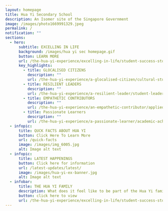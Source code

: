 ```yaml
---
layout: homepage
title: Hua Yi Secondary School
description: An Isomer site of the Singapore Government
image: /images/photo1669991329.jpeg
permalink: /
notification: ""
sections:
  - hero:
      subtitle: EXCELLING IN LIFE
      background: /images/hua yi sec homepage.gif
      button: LEARN MORE
      url: /the-hua-yi-experience/excelling-in-life/student-success-stories
      key_highlights:
        - title: GLOCALISED CITIZENS
          description: ""
          url: /the-hua-yi-experience/a-glocalised-citizen/cultural-studies-programme
        - title: RESILIENT LEADERS
          description: ""
          url: /the-hua-yi-experience/a-resilient-leader/student-leadership
        - title: EMPATHETIC CONTRIBUTORS
          description: ""
          url: /the-hua-yi-experience/an-empathetic-contributor/applied-learning-programme-alp
        - title: Passionate Learners
          description: ""
          url: /the-hua-yi-experience/a-passionate-learner/academic-achievement
  - infopic:
      title: QUCK FACTS ABOUT HUA YI
      button: Click Here To Learn More
      url: /quick-facts
      image: /images/img_6005.jpg
      alt: Image alt text
  - infopic:
      title: LATEST HAPPENINGS
      button: Click here for information
      url: /latest-updates/latest/
      image: /images/hua-yi-ex-banner.jpg
      alt: Image alt text
  - infobar:
      title: THE HUA YI FAMILY
      description: What does it feel like to be part of the Hua Yi family?
      button: click here to view
      url: /the-hua-yi-experience/excelling-in-life/student-success-stories
---
```

